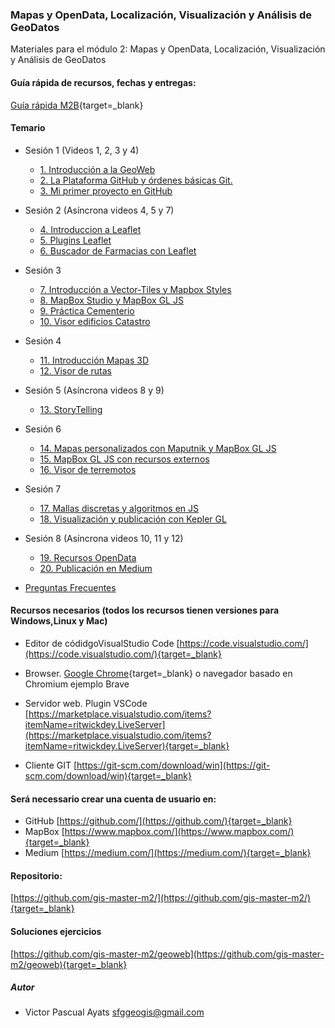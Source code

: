 ### Mapas y OpenData, Localización, Visualización y Análisis de GeoDatos

Materiales para el módulo 2: Mapas y OpenData, Localización, Visualización y Análisis de GeoDatos

#### Guía rápida de recursos, fechas y entregas:
[Guía rápida M2B](presentacion/guiarapida.pdf){target=_blank}

#### Temario

* Sesión 1 (Videos 1, 2, 3 y 4)
  * [1. Introducción a la GeoWeb](introduccion_a_las_tecnologias_geoweb)
  * [2. La Plataforma GitHub y órdenes básicas Git.](introduccion_github)
  * [3. Mi primer proyecto en GitHub](taller_github)
* Sesión 2 (Asíncrona videos 4, 5 y 7)
  * [4. Introduccion a Leaflet](introduccion_a_leaflet)
  * [5. Plugins Leaflet](plugins_leaflet)
  * [6. Buscador de Farmacias con Leaflet](farmacias_leaflet)
* Sesión 3  
  * [7. Introducción a Vector-Tiles y Mapbox Styles](introduccion_a_vector_tiles)
  * [8. MapBox Studio y MapBox GL JS](introduccion_a_mapbox)
  * [9. Práctica Cementerio](practica_cementerio)
  * [10. Visor edificios Catastro](visor_catastro)
* Sesión 4
  * [11. Introducción Mapas 3D](introduccion_mapas_3d)
  * [12. Visor de rutas](visor_rutas)
* Sesión 5 (Asíncrona videos 8 y 9)
  * [13. StoryTelling](storytelling)
* Sesión 6
  * [14. Mapas personalizados con Maputnik y MapBox GL JS](introduccion_maputnik)
  * [15. MapBox GL JS con recursos externos](mapbox_avanzado)
  * [16. Visor de terremotos](mapbox_avanzado)
* Sesión 7 
  * [17. Mallas discretas y algoritmos en JS](mallas_discretas_algoritmos)
  * [18. Visualización y publicación con Kepler GL](visualizacion_con_kepler_gl)
* Sesión 8 (Asíncrona videos 10, 11 y 12)
  * [19. Recursos OpenData](recursos_open_data)
  * [20. Publicación en Medium](taller_medium) 
 
* [Preguntas Frecuentes](faq)


#### Recursos necesarios (todos los recursos tienen versiones para Windows,Linux y Mac)

* Editor de códidgoVisualStudio Code [https://code.visualstudio.com/](https://code.visualstudio.com/){target=_blank}

* Browser. [Google Chrome](https://www.google.com/chrome/){target=_blank} o navegador basado en Chromium ejemplo Brave 

* Servidor web. Plugin VSCode [https://marketplace.visualstudio.com/items?itemName=ritwickdey.LiveServer](https://marketplace.visualstudio.com/items?itemName=ritwickdey.LiveServer){target=_blank}

* Cliente GIT [https://git-scm.com/download/win](https://git-scm.com/download/win){target=_blank}

#### Será necessario crear una  cuenta de usuario en:

* GitHub [https://github.com/](https://github.com/){target=_blank}
* MapBox [https://www.mapbox.com/](https://www.mapbox.com/){target=_blank}
* Medium [https://medium.com/](https://medium.com/){target=_blank}


#### Repositorio:
[https://github.com/gis-master-m2/](https://github.com/gis-master-m2/){target=_blank}

#### Soluciones ejercicios
[https://github.com/gis-master-m2/geoweb](https://github.com/gis-master-m2/geoweb){target=_blank}

##### Autor
* Victor Pascual Ayats sfggeogis@gmail.com